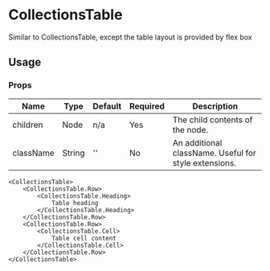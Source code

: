 # CollectionsTable
Similar to CollectionsTable, except the table layout is provided by flex box

## Usage

### Props

| Name                  | Type          | Default       | Required | Description                                         |
| --------------------- |-------------- | ------------- | -------- |---------------------------------------------------- |
| children              | Node          | n/a           | Yes      | The child contents of the node.  |
| className             | String        | ''            | No       | An additional className. Useful for style extensions. |

```
<CollectionsTable>
    <CollectionsTable.Row>
        <CollectionsTable.Heading>
            Table heading
        </CollectionsTable.Heading>
    </CollectionsTable.Row>
    <CollectionsTable.Row>
        <CollectionsTable.Cell>
            Table cell content
        </CollectionsTable.Cell>
    </CollectionsTable.Row>
</CollectionsTable>
```
